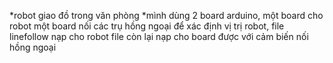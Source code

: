 *robot giao đồ trong văn phòng 
*mình dùng 2 board arduino, một board cho robot một board nối các trụ hồng ngoại để xác định vị trị robot, file linefollow nạp cho robot file còn lại nạp cho board được với cảm biến nối hồng ngoại
